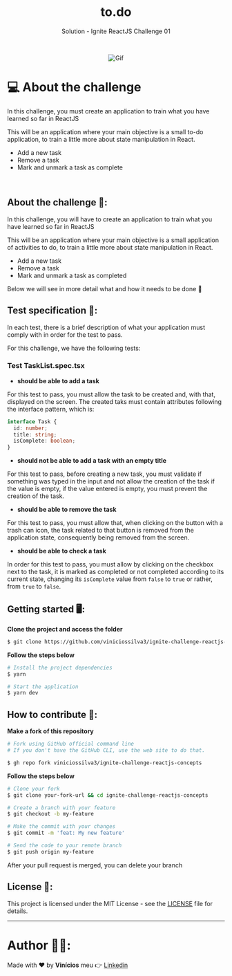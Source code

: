 <h1 align="center">to.<strong>do</strong></h1>

<p align="center">Solution - Ignite ReactJS Challenge 01 </p>

<br>

<p align="center">
  <img alt="Gif" src="https://user-images.githubusercontent.com/56976328/154355775-2a9bb441-09ff-4b6f-84bc-25a5cfe122b5.gif" />
</p>

# 💻 About the challenge

In this challenge, you must create an application to train what you have learned so far in ReactJS

This will be an application where your main objective is a small to-do application, to train a little more about state manipulation in React.

- Add a new task
- Remove a task
- Mark and unmark a task as complete

<br>


## About the challenge :open_file_folder::

In this challenge, you will have to create an application to train what you have learned so far in ReactJS

This will be an application where your main objective is a small application of activities to do, to train a little more about state manipulation in React.

- Add a new task
- Remove a task
- Mark and unmark a task as completed

Below we will see in more detail what and how it needs to be done 🚀

## Test specification :dart::

In each test, there is a brief description of what your application must comply with in order for the test to pass.

For this challenge, we have the following tests:

### Test TaskList.spec.tsx

- **should be able to add a task**

For this test to pass, you must allow the task to be created and, with that, displayed on the screen. The created taks must contain attributes following the interface pattern, which is:

```ts
interface Task {
  id: number;
  title: string;
  isComplete: boolean;
}
```

- **should not be able to add a task with an empty title**

For this test to pass, before creating a new task, you must validate if something was typed in the input and not allow the creation of the task if the value is empty, if the value entered is empty, you must prevent the creation of the task.

- **should be able to remove the task**

For this test to pass, you must allow that, when clicking on the button with a trash can icon, the task related to that button is removed from the application state, consequently being removed from the screen.

- **should be able to check a task**

In order for this test to pass, you must allow by clicking on the checkbox next to the task, it is marked as completed or not completed according to its current state, changing its `isComplete` value from `false` to `true` or rather, from `true` to `false`.

## Getting started :desktop_computer::

**Clone the project and access the folder**

```bash
$ git clone https://github.com/viniciossilva3/ignite-challenge-reactjs-concepts.git && cd ignite-challenge-reactjs-concepts
```

**Follow the steps below**

```bash
# Install the project dependencies
$ yarn

# Start the application
$ yarn dev
```

## How to contribute :thinking::

**Make a fork of this repository**

```bash
# Fork using GitHub official command line
# If you don't have the GitHub CLI, use the web site to do that.

$ gh repo fork viniciossilva3/ignite-challenge-reactjs-concepts
```

**Follow the steps below**

```bash
# Clone your fork
$ git clone your-fork-url && cd ignite-challenge-reactjs-concepts

# Create a branch with your feature
$ git checkout -b my-feature

# Make the commit with your changes
$ git commit -m 'feat: My new feature'

# Send the code to your remote branch
$ git push origin my-feature
```

After your pull request is merged, you can delete your branch

## License :memo::

This project is licensed under the MIT License - see the [LICENSE](LICENSE) file for details.

---

# Author :man_technologist::

Made with :heart: by **Vinícios** meu :point_right: [Linkedin](https://www.linkedin.com/in/vinicios-batista-da-silva/)





